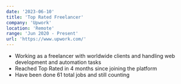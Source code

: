 ```yaml
---
date: '2023-06-10'
title: 'Top Rated Freelancer'
company: 'Upwork'
location: 'Remote'
range: 'Jun 2020 - Present'
url: 'https://www.upwork.com/'
---
```


- Working as a freelancer with worldwide clients and handling web development and automation tasks
- Reached Top Rated in 4 months since joining the platform
- Have been done 61 total jobs and still counting

